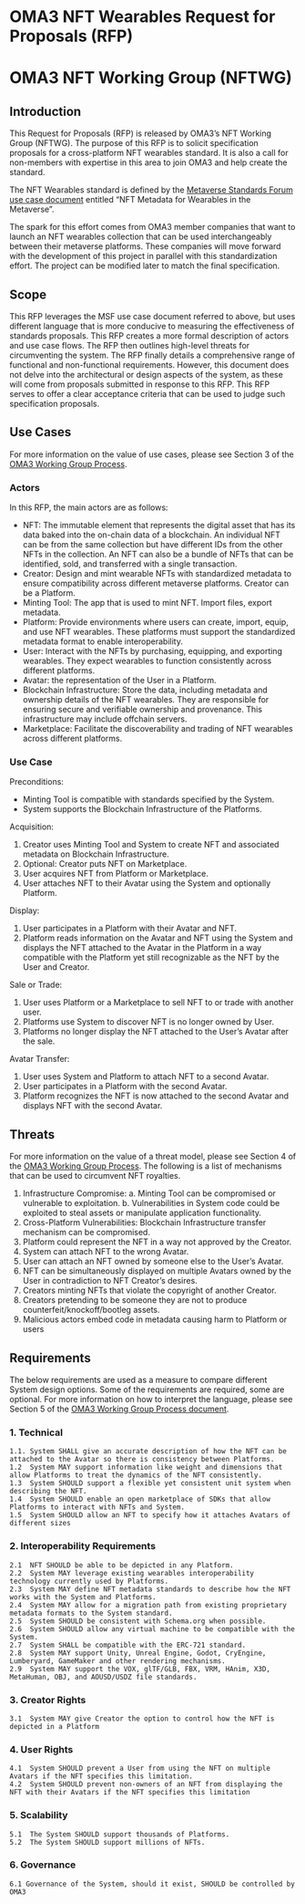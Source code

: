 # OMA3 NFT Wearables Request for Proposals (RFP)
# OMA3 NFT Working Group (NFTWG)

## Introduction

This Request for Proposals (RFP) is released by OMA3’s NFT Working Group (NFTWG). The purpose of this RFP is to solicit specification proposals for a cross-platform NFT wearables standard.  It is also a call for non-members with expertise in this area to join OMA3 and help create the standard.

The NFT Wearables standard is defined by the [Metaverse Standards Forum use case document](https://docs.google.com/document/d/1DaHzeooAMzg3fYxXh3FlIgPPlCPFt6Ot8avKp-sqtBY/) entitled “NFT Metadata for Wearables in the Metaverse”.  

The spark for this effort comes from OMA3 member companies that want to launch an NFT wearables collection that can be used interchangeably between their metaverse platforms.  These companies will move forward with the development of this project in parallel with this standardization effort.  The project can be modified later to match the final specification.

## Scope

This RFP leverages the MSF use case document referred to above, but uses different language that is more conducive to measuring the effectiveness of standards proposals.  This RFP creates a more formal description of actors and use case flows. The RFP then outlines high-level threats for circumventing the system.  The RFP finally details a comprehensive range of functional and non-functional requirements. However, this document does not delve into the architectural or design aspects of the system, as these will come from proposals submitted in response to this RFP. This RFP serves to offer a clear acceptance criteria that can be used to judge such specification proposals.

## Use Cases

For more information on the value of use cases, please see Section 3 of the [OMA3 Working Group Process](https://github.com/oma3dao/working-group-process/blob/main/working-group-process.md). 

### Actors

In this RFP, the main actors are as follows:

  * NFT: The immutable element that represents the digital asset that has its data baked into the on-chain data of a blockchain.  An individual NFT can be from the same collection but have different IDs from the other NFTs in the collection.  An NFT can also be a bundle of NFTs that can be identified, sold, and transferred with a single transaction.
  * Creator: Design and mint wearable NFTs with standardized metadata to ensure compatibility across different metaverse platforms.  Creator can be a Platform.
  * Minting Tool: The app that is used to mint NFT. Import files, export metadata.
  * Platform: Provide environments where users can create, import, equip, and use NFT wearables. These platforms must support the standardized metadata format to enable interoperability.
  * User: Interact with the NFTs by purchasing, equipping, and exporting wearables. They expect wearables to function consistently across different platforms.
  * Avatar: the representation of the User in a Platform.
  * Blockchain Infrastructure: Store the data, including metadata and ownership details of the NFT wearables. They are responsible for ensuring secure and verifiable ownership and provenance.  This infrastructure may include offchain servers.
  * Marketplace: Facilitate the discoverability and trading of NFT wearables across different platforms.

### Use Case

Preconditions:
  * Minting Tool is compatible with standards specified by the System.
  * System supports the Blockchain Infrastructure of the Platforms.

Acquisition:
  1. Creator uses Minting Tool and System to create NFT and associated metadata on Blockchain Infrastructure.
  2. Optional:  Creator puts NFT on Marketplace.
  3. User acquires NFT from Platform or Marketplace.
  4. User attaches NFT to their Avatar using the System and optionally Platform.

Display:
  1. User participates in a Platform with their Avatar and NFT.
  2. Platform reads information on the Avatar and NFT using the System and displays the NFT attached to the Avatar in the Platform in a way compatible with the Platform yet still recognizable as the NFT by the User and Creator.

Sale or Trade:
  1. User uses Platform or a Marketplace to sell NFT to or trade with another user.
  2. Platforms use System to discover NFT is no longer owned by User.
  3. Platforms no longer display the NFT attached to the User’s Avatar after the sale.

Avatar Transfer:
  1. User uses System and Platform to attach NFT to a second Avatar.
  2. User participates in a Platform with the second Avatar.
  3. Platform recognizes the NFT is now attached to the second Avatar and displays NFT with the second Avatar.

## Threats

For more information on the value of a threat model, please see Section 4 of the [OMA3 Working Group Process](https://github.com/oma3dao/working-group-process).  The following is a list of mechanisms that can be used to circumvent NFT royalties.

  1. Infrastructure Compromise:
        a. Minting Tool can be compromised or vulnerable to exploitation.
        b. Vulnerabilities in System code could be exploited to steal assets or manipulate application functionality.
  2. Cross-Platform Vulnerabilities: Blockchain Infrastructure transfer mechanism can be compromised.
  3. Platform could represent the NFT in a way not approved by the Creator.
  4. System can attach NFT to the wrong Avatar.
  5. User can attach an NFT owned by someone else to the User’s Avatar.
  6. NFT can be simultaneously displayed on multiple Avatars owned by the User in contradiction to NFT Creator’s desires.
  7. Creators minting NFTs that violate the copyright of another Creator.
  8. Creators pretending to be someone they are not to produce counterfeit/knockoff/bootleg assets.
  9. Malicious actors embed code in metadata causing harm to Platform or users

## Requirements

The below requirements are used as a measure to compare different System design options.  Some of the requirements are required, some are optional.  For more information on how to interpret the language, please see Section 5 of the [OMA3 Working Group Process document](https://github.com/oma3dao/working-group-process). 

### 1. Technical
    1.1. System SHALL give an accurate description of how the NFT can be attached to the Avatar so there is consistency between Platforms.
    1.2  System MAY support information like weight and dimensions that allow Platforms to treat the dynamics of the NFT consistently.
    1.3  System SHOULD support a flexible yet consistent unit system when describing the NFT.
    1.4  System SHOULD enable an open marketplace of SDKs that allow Platforms to interact with NFTs and System.
    1.5  System SHOULD allow an NFT to specify how it attaches Avatars of different sizes
### 2. Interoperability Requirements
    2.1  NFT SHOULD be able to be depicted in any Platform.
    2.2  System MAY leverage existing wearables interoperability technology currently used by Platforms.
    2.3  System MAY define NFT metadata standards to describe how the NFT works with the System and Platforms.
    2.4  System MAY allow for a migration path from existing proprietary metadata formats to the System standard.
    2.5  System SHOULD be consistent with Schema.org when possible.
    2.6  System SHOULD allow any virtual machine to be compatible with the System.
    2.7  System SHALL be compatible with the ERC-721 standard.
    2.8  System MAY support Unity, Unreal Engine, Godot, CryEngine, Lumberyard, GameMaker and other rendering mechanisms.
    2.9  System MAY support the VOX, glTF/GLB, FBX, VRM, HAnim, X3D, MetaHuman, OBJ, and AOUSD/USDZ file standards.
### 3. Creator Rights
    3.1  System MAY give Creator the option to control how the NFT is depicted in a Platform
### 4. User Rights
    4.1  System SHOULD prevent a User from using the NFT on multiple Avatars if the NFT specifies this limitation.
    4.2  System SHOULD prevent non-owners of an NFT from displaying the NFT with their Avatars if the NFT specifies this limitation
### 5. Scalability
    5.1  The System SHOULD support thousands of Platforms.
    5.2  The System SHOULD support millions of NFTs.
### 6. Governance
    6.1 Governance of the System, should it exist, SHOULD be controlled by OMA3
